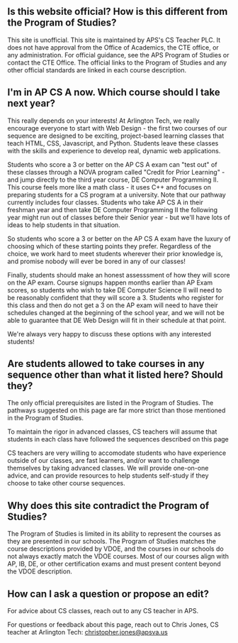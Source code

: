 
## Is this website official? How is this different from the Program of Studies?

This site is unofficial. This site is maintained by APS's CS Teacher PLC. It
does not have approval from the Office of Academics, the CTE office, or any
administration. For official guidance, see the APS Program of Studies or
contact the CTE Office. The official links to the Program of Studies and any
other official standards are linked in each course description.

## I'm in AP CS A now. Which course should I take next year?

This really depends on your interests! At Arlington Tech, we really encourage
everyone to start with Web Design - the first two courses of our sequence are
designed to be exciting, project-based learning classes that teach HTML, CSS,
Javascript, and Python. Students leave these classes with the skills and
experience to develop real, dynamic web applications.

Students who score a 3 or better on the AP CS A exam can "test out" of these
classes through a NOVA program called "Credit for Prior Learning" -  and jump
directly to the third year course, DE Computer Programming II. This course feels
more like a math class - it uses C++ and focuses on preparing students for a CS
program at a university. Note that our pathway currently includes four classes.
Students who take AP CS A in their freshman year and then take DE Computer
Programming II the following year might run out of classes
before their Senior year - but we'll have lots of ideas to help students in
that situation.

So students who score a 3 or better on the AP CS A exam have the luxury of
choosing which of these starting points they prefer. Regardless of the choice,
we work hard to meet students wherever their prior knowledge is, and promise
nobody will ever be bored in any of our classes!

Finally, students should make an honest assesssment of how they will score on
the AP exam. Course signups happen months earlier than AP Exam scores, so
students who wish to take DE Computer Science II will need to be reasonably
confident that they will score a 3. Students who register for this class and
then do not get a 3 on the AP exam will need to have their schedules changed at
the beginning of the school year, and we will not be able to guarantee that DE
Web Design will fit in their schedule at that point.

We're always very happy to discuss these options with any interested students!

## Are students allowed to take courses in any sequence other than what it listed here? Should they?

The only official prerequisites are listed in the Program of Studies. The
pathways suggested on this page are far more strict than those mentioned in the
Program of Studies. 

To maintain the rigor in advanced classes, CS teachers will assume that
students in each class have followed the sequences described on this page

CS teachers are very willing to accomodate students who have experience outside
of our classes, are fast learners, and/or want to challenge themselves by
taking advanced classes. We will provide one-on-one advice, and can provide
resources to help students self-study if they choose to take other course
sequences.

## Why does this site contradict the Program of Studies?

The Program of Studies is limited in its ability to represent the courses as
they are presented in our schools. The Program of Studies matches the course
descriptions provided by VDOE, and the courses in our schools do not always
exactly match the VDOE courses. Most of our courses align with AP, IB, DE, or
other certification exams and must present content beyond the VDOE description.

## How can I ask a question or propose an edit?

For advice about CS classes, reach out to any CS teacher in APS.

For questions or feedback about this page, reach out to Chris Jones, CS teacher at Arlington Tech: [christopher.jones@apsva.us](mailto:christopher.jones@apsva.us?subject=apscs%20website)
